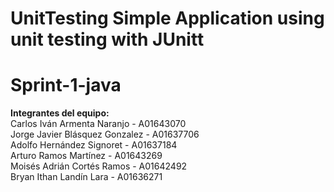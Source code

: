 # UnitTesting Simple Application using unit testing with JUnitt  
# Sprint-1-java  

**Integrantes del equipo:**  
Carlos Iván Armenta Naranjo - A01643070  
Jorge Javier Blásquez Gonzalez - A01637706  
Adolfo Hernández Signoret - A01637184  
Arturo Ramos Martínez - A01643269  
Moisés Adrián Cortés Ramos - A01642492  
Bryan Ithan Landín Lara - A01636271

